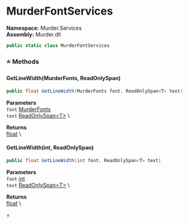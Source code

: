 # MurderFontServices

**Namespace:** Murder.Services \
**Assembly:** Murder.dll

```csharp
public static class MurderFontServices
```

### ⭐ Methods
#### GetLineWidth(MurderFonts, ReadOnlySpan<T>)
```csharp
public float GetLineWidth(MurderFonts font, ReadOnlySpan<T> text)
```

**Parameters** \
`font` [MurderFonts](../../Murder/Services/MurderFonts.html) \
`text` [ReadOnlySpan\<T\>](https://learn.microsoft.com/en-us/dotnet/api/System.ReadOnlySpan-1?view=net-7.0) \

**Returns** \
[float](https://learn.microsoft.com/en-us/dotnet/api/System.Single?view=net-7.0) \

#### GetLineWidth(int, ReadOnlySpan<T>)
```csharp
public float GetLineWidth(int font, ReadOnlySpan<T> text)
```

**Parameters** \
`font` [int](https://learn.microsoft.com/en-us/dotnet/api/System.Int32?view=net-7.0) \
`text` [ReadOnlySpan\<T\>](https://learn.microsoft.com/en-us/dotnet/api/System.ReadOnlySpan-1?view=net-7.0) \

**Returns** \
[float](https://learn.microsoft.com/en-us/dotnet/api/System.Single?view=net-7.0) \



⚡